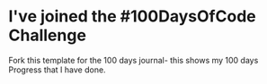 # I've joined the #100DaysOfCode Challenge
Fork this template for the 100 days journal- this shows my 100 days Progress that I have done.
